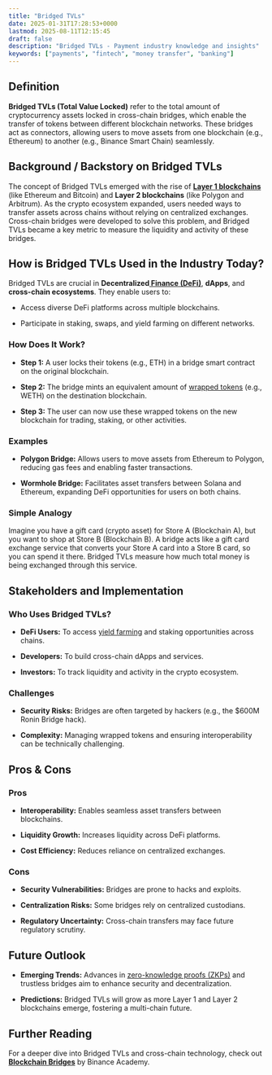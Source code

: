 ```yaml
---
title: "Bridged TVLs"
date: 2025-01-31T17:28:53+0000
lastmod: 2025-08-11T12:15:45
draft: false
description: "Bridged TVLs - Payment industry knowledge and insights"
keywords: ["payments", "fintech", "money transfer", "banking"]
---
```


## Definition

**Bridged TVLs (Total Value Locked)** refer to the total amount of cryptocurrency assets locked in cross-chain bridges, which enable the transfer of tokens between different blockchain networks. These bridges act as connectors, allowing users to move assets from one blockchain (e.g., Ethereum) to another (e.g., Binance Smart Chain) seamlessly.

## Background / Backstory on Bridged TVLs

The concept of Bridged TVLs emerged with the rise of **[Layer 1 blockchains](https://faisalkhanllc.xyz/resources/payments-wiki/b/blockchain/layer-1-in-bitcoin-blockchain/)** (like Ethereum and Bitcoin) and **Layer 2 blockchains** (like Polygon and Arbitrum). As the crypto ecosystem expanded, users needed ways to transfer assets across chains without relying on centralized exchanges. Cross-chain bridges were developed to solve this problem, and Bridged TVLs became a key metric to measure the liquidity and activity of these bridges.

## How is Bridged TVLs Used in the Industry Today?

Bridged TVLs are crucial in **Decentralized[ Finance (DeFi)](https://faisalkhanllc.xyz/resources/payments-wiki/d/decentralized-finance-defi/)**, **dApps**, and **cross-chain ecosystems**. They enable users to:

- Access diverse DeFi platforms across multiple blockchains.

- Participate in staking, swaps, and yield farming on different networks.

### How Does It Work?

- **Step 1:** A user locks their tokens (e.g., ETH) in a bridge smart contract on the original blockchain.

- **Step 2:** The bridge mints an equivalent amount of [wrapped tokens](https://faisalkhanllc.xyz/resources/payments-wiki/w/wrapped-tokens/) (e.g., WETH) on the destination blockchain.

- **Step 3:** The user can now use these wrapped tokens on the new blockchain for trading, staking, or other activities.

### Examples

- **Polygon Bridge:** Allows users to move assets from Ethereum to Polygon, reducing gas fees and enabling faster transactions.

- **Wormhole Bridge:** Facilitates asset transfers between Solana and Ethereum, expanding DeFi opportunities for users on both chains.

### Simple Analogy

Imagine you have a gift card (crypto asset) for Store A (Blockchain A), but you want to shop at Store B (Blockchain B). A bridge acts like a gift card exchange service that converts your Store A card into a Store B card, so you can spend it there. Bridged TVLs measure how much total money is being exchanged through this service.

## Stakeholders and Implementation

### Who Uses Bridged TVLs?

- **DeFi Users:** To access [yield farming](https://faisalkhanllc.xyz/resources/payments-wiki/y/yield-farming/) and staking opportunities across chains.

- **Developers:** To build cross-chain dApps and services.

- **Investors:** To track liquidity and activity in the crypto ecosystem.

### Challenges

- **Security Risks:** Bridges are often targeted by hackers (e.g., the $600M Ronin Bridge hack).

- **Complexity:** Managing wrapped tokens and ensuring interoperability can be technically challenging.

## Pros & Cons

### Pros

- **Interoperability:** Enables seamless asset transfers between blockchains.

- **Liquidity Growth:** Increases liquidity across DeFi platforms.

- **Cost Efficiency:** Reduces reliance on centralized exchanges.

### Cons

- **Security Vulnerabilities:** Bridges are prone to hacks and exploits.

- **Centralization Risks:** Some bridges rely on centralized custodians.

- **Regulatory Uncertainty:** Cross-chain transfers may face future regulatory scrutiny.

## Future Outlook

- **Emerging Trends:** Advances in [zero-knowledge proofs (ZKPs)](https://faisalkhanllc.xyz/resources/payments-wiki/z/zero-knowledge-proof-zkp/) and trustless bridges aim to enhance security and decentralization.

- **Predictions:** Bridged TVLs will grow as more Layer 1 and Layer 2 blockchains emerge, fostering a multi-chain future.

## Further Reading

For a deeper dive into Bridged TVLs and cross-chain technology, check out **[Blockchain Bridges](https://academy.binance.com/en/articles/what-s-a-blockchain-bridge)** by Binance Academy.